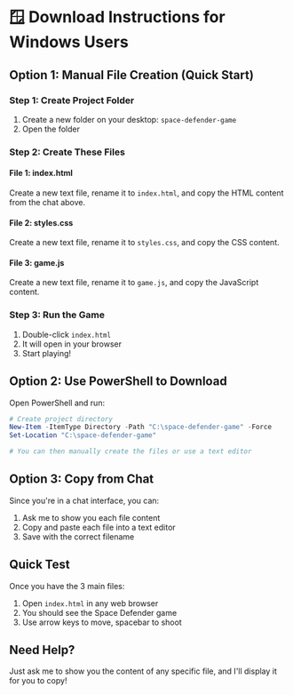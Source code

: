 # 🪟 Download Instructions for Windows Users

## Option 1: Manual File Creation (Quick Start)

### Step 1: Create Project Folder
1. Create a new folder on your desktop: `space-defender-game`
2. Open the folder

### Step 2: Create These Files

#### File 1: index.html
Create a new text file, rename it to `index.html`, and copy the HTML content from the chat above.

#### File 2: styles.css
Create a new text file, rename it to `styles.css`, and copy the CSS content.

#### File 3: game.js
Create a new text file, rename it to `game.js`, and copy the JavaScript content.

### Step 3: Run the Game
1. Double-click `index.html`
2. It will open in your browser
3. Start playing!

## Option 2: Use PowerShell to Download

Open PowerShell and run:

```powershell
# Create project directory
New-Item -ItemType Directory -Path "C:\space-defender-game" -Force
Set-Location "C:\space-defender-game"

# You can then manually create the files or use a text editor
```

## Option 3: Copy from Chat

Since you're in a chat interface, you can:
1. Ask me to show you each file content
2. Copy and paste each file into a text editor
3. Save with the correct filename

## Quick Test
Once you have the 3 main files:
1. Open `index.html` in any web browser
2. You should see the Space Defender game
3. Use arrow keys to move, spacebar to shoot

## Need Help?
Just ask me to show you the content of any specific file, and I'll display it for you to copy!
